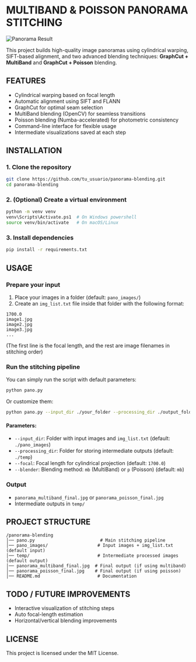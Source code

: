 # MULTIBAND & POISSON PANORAMA STITCHING



![Panorama Result](panorama_poisson_final.jpg)

This project builds high-quality image panoramas using cylindrical warping, SIFT-based alignment, and two advanced blending techniques: **GraphCut + MultiBand** and **GraphCut + Poisson** blending.

## FEATURES

- Cylindrical warping based on focal length
- Automatic alignment using SIFT and FLANN
- GraphCut for optimal seam selection
- MultiBand blending (OpenCV) for seamless transitions
- Poisson blending (Numba-accelerated) for photometric consistency
- Command-line interface for flexible usage
- Intermediate visualizations saved at each step

## INSTALLATION

### 1. Clone the repository
```bash
git clone https://github.com/tu_usuario/panorama-blending.git
cd panorama-blending
```

### 2. (Optional) Create a virtual environment
```bash
python -m venv venv
venv\Scripts\Activate.ps1  # On Windows powershell
source venv/bin/activate   # On macOS/Linux
```

### 3. Install dependencies
```bash
pip install -r requirements.txt
```

## USAGE

### Prepare your input
1. Place your images in a folder (default: `pano_images/`)
2. Create an `img_list.txt` file inside that folder with the following format:

```
1700.0
image1.jpg
image2.jpg
image3.jpg
...
```

(The first line is the focal length, and the rest are image filenames in stitching order)

### Run the stitching pipeline

You can simply run the script with default parameters:
```bash
python pano.py
```

Or customize them:
```bash
python pano.py --input_dir ./your_folder --processing_dir ./output_folder --focal 1500 --blender p
```

#### Parameters:
- `--input_dir`: Folder with input images and `img_list.txt` (default: `./pano_images`)
- `--processing_dir`: Folder for storing intermediate outputs (default: `./temp`)
- `--focal`: Focal length for cylindrical projection (default: `1700.0`)
- `--blender`: Blending method: `mb` (MultiBand) or `p` (Poisson) (default: `mb`)

### Output
- `panorama_multiband_final.jpg` or `panorama_poisson_final.jpg`
- Intermediate outputs in `temp/`

## PROJECT STRUCTURE

```
/panorama-blending
│── pano.py                         # Main stitching pipeline
│── pano_images/                   # Input images + img_list.txt (default input)
│── temp/                          # Intermediate processed images (default output)
│── panorama_multiband_final.jpg  # Final output (if using multiband)
│── panorama_poisson_final.jpg    # Final output (if using poisson)
│── README.md                      # Documentation
```

## TODO / FUTURE IMPROVEMENTS

- Interactive visualization of stitching steps
- Auto focal-length estimation
- Horizontal/vertical blending improvements

## LICENSE

This project is licensed under the MIT License.